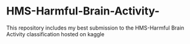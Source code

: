 # HMS-Harmful-Brain-Activity-
This repository includes my best submission to the HMS-Harmful Brain Activity classification hosted on kaggle
